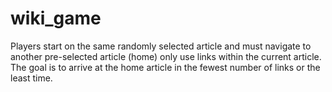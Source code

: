 # wiki_game
Players start on the same randomly selected article and must navigate to another pre-selected article (home) only use links within the current article. The goal is to arrive at the home article in the fewest number of links or the least time.
